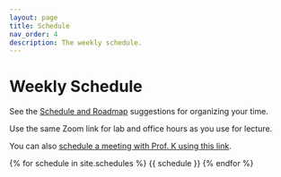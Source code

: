 ```yaml
---
layout: page
title: Schedule
nav_order: 4
description: The weekly schedule.
---
```


# Weekly Schedule

See the [Schedule and Roadmap]({{site.url}}/{{site.baseurl}}/success/#time-management-and-scheduling) suggestions for organizing your time. 

Use the same Zoom link for lab and office hours as you use for lecture.

You can also [schedule a meeting with Prof. K using this link](https://appt.link/ykk).

{% for schedule in site.schedules %}
{{ schedule }}
{% endfor %}
